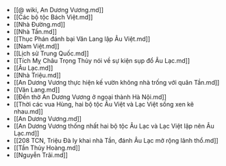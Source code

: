 - [[@ wiki, An Dương Vương.md]]
- [[Các bộ tộc Bách Việt.md]]
- [[Nhà Đường.md]]
- [[Nhà Tần.md]]
- [[Thục Phán đánh bại Văn Lang lập Âu Việt.md]]
- [[Nam Việt.md]]
- [[Lịch sử Trung Quốc.md]]
- [[Tích Mỵ Châu Trọng Thủy nói về sự kiện sụp đổ Âu Lạc.md]]
- [[Âu Lạc.md]]
- [[Nhà Triệu.md]]
- [[An Dương Vương thực hiện kế vườn không nhà trống với quân Tần.md]]
- [[Văn Lang.md]]
- [[Đền thờ An Dương Vương ở ngoại thành Hà Nội.md]]
- [[Thời các vua Hùng, hai bộ tộc Âu Việt và Lạc Việt sống xen kẽ nhau.md]]
- [[An Dương Vương.md]]
- [[An Dương Vương thống nhất hai bộ tộc Âu Lạc và Lạc Việt lập nên Âu Lạc.md]]
- [[208 TCN, Triệu Đà ly khai nhà Tần, đánh Âu Lạc mở rộng lãnh thổ.md]]
- [[Tần Thủy Hoàng.md]]
- [[Nguyễn Trãi.md]]
